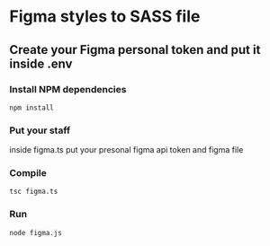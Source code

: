 # Figma styles to SASS file

## Create your Figma personal token and put it inside .env

### Install NPM dependencies
```npm install```

### Put your staff
inside figma.ts put your presonal figma api token and figma file

### Compile

```tsc figma.ts```

### Run

```node figma.js```